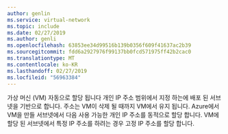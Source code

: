 ```yaml
---
author: genlin
ms.service: virtual-network
ms.topic: include
ms.date: 02/27/2019
ms.author: genli
ms.openlocfilehash: 63853ee34d99516b139b0356f609f41637ac2b39
ms.sourcegitcommit: fdd6a2927976f99137bb0fcd571975ff42b2cac0
ms.translationtype: MT
ms.contentlocale: ko-KR
ms.lasthandoff: 02/27/2019
ms.locfileid: "56963384"
---
```

가상 머신 (VM) 자동으로 할당 됩니다 개인 IP 주소 범위에서 지정 하는에 배포 된 서브넷을 기반으로 합니다. 주소는 VM이 삭제 될 때까지 VM에서 유지 됩니다. Azure에서 VM을 만들 서브넷에서 다음 사용 가능한 개인 IP 주소를 동적으로 할당 합니다. VM에 할당 된 서브넷에서 특정 IP 주소를 하려는 경우 고정 IP 주소를 할당 합니다.

